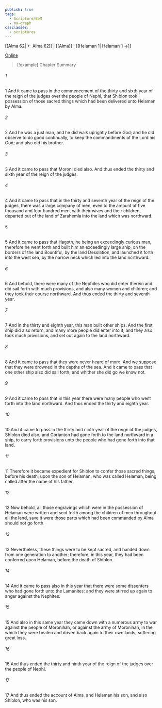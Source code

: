 ```yaml
---
publish: true
tags:
  - Scripture/BoM
  - no-graph
cssclasses:
  - scriptures
---
```

[[Alma 62| ← Alma 62]] | [[Alma]] | [[Helaman 1| Helaman 1 →]]

[Online](https://churchofjesuschrist.org/study/scriptures/bofm/alma/63?lang=eng)

>[!example] Chapter Summary
>
###### 1
1 And it came to pass in the commencement of the thirty and sixth year of the reign of the judges over the people of Nephi, that Shiblon took possession of those sacred things which had been delivered unto Helaman by Alma.
###### 2
2 And he was a just man, and he did walk uprightly before God; and he did observe to do good continually, to keep the commandments of the Lord his God; and also did his brother.
###### 3
3 And it came to pass that Moroni died also. And thus ended the thirty and sixth year of the reign of the judges.
###### 4
4 And it came to pass that in the thirty and seventh year of the reign of the judges, there was a large company of men, even to the amount of five thousand and four hundred men, with their wives and their children, departed out of the land of Zarahemla into the land which was northward.
###### 5
5 And it came to pass that Hagoth, he being an exceedingly curious man, therefore he went forth and built him an exceedingly large ship, on the borders of the land Bountiful, by the land Desolation, and launched it forth into the west sea, by the narrow neck which led into the land northward.
###### 6
6 And behold, there were many of the Nephites who did enter therein and did sail forth with much provisions, and also many women and children; and they took their course northward. And thus ended the thirty and seventh year.
###### 7
7 And in the thirty and eighth year, this man built other ships. And the first ship did also return, and many more people did enter into it; and they also took much provisions, and set out again to the land northward.
###### 8
8 And it came to pass that they were never heard of more. And we suppose that they were drowned in the depths of the sea. And it came to pass that one other ship also did sail forth; and whither she did go we know not.
###### 9
9 And it came to pass that in this year there were many people who went forth into the land northward. And thus ended the thirty and eighth year.
###### 10
10 And it came to pass in the thirty and ninth year of the reign of the judges, Shiblon died also, and Corianton had gone forth to the land northward in a ship, to carry forth provisions unto the people who had gone forth into that land.
###### 11
11 Therefore it became expedient for Shiblon to confer those sacred things, before his death, upon the son of Helaman, who was called Helaman, being called after the name of his father.
###### 12
12 Now behold, all those engravings which were in the possession of Helaman were written and sent forth among the children of men throughout all the land, save it were those parts which had been commanded by Alma should not go forth.
###### 13
13 Nevertheless, these things were to be kept sacred, and handed down from one generation to another; therefore, in this year, they had been conferred upon Helaman, before the death of Shiblon.
###### 14
14 And it came to pass also in this year that there were some dissenters who had gone forth unto the Lamanites; and they were stirred up again to anger against the Nephites.
###### 15
15 And also in this same year they came down with a numerous army to war against the people of Moronihah, or against the army of Moronihah, in the which they were beaten and driven back again to their own lands, suffering great loss.
###### 16
16 And thus ended the thirty and ninth year of the reign of the judges over the people of Nephi.
###### 17
17 And thus ended the account of Alma, and Helaman his son, and also Shiblon, who was his son.



